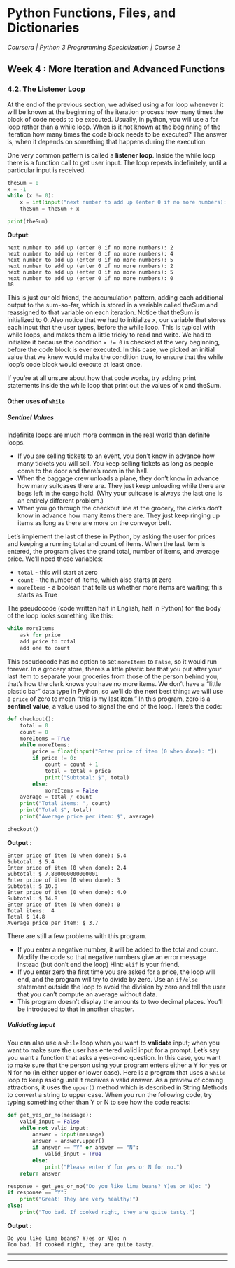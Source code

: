 # Python Functions, Files, and Dictionaries
*Coursera | Python 3 Programming Specialization | Course 2*

## Week 4 : More Iteration and Advanced Functions
### 4.2. The Listener Loop

At the end of the previous section, we advised using a for loop whenever it will be known at the beginning of the iteration process how many times the block of code needs to be executed. Usually, in python, you will use a for loop rather than a while loop. When is it not known at the beginning of the iteration how many times the code block needs to be executed? The answer is, when it depends on something that happens during the execution.

One very common pattern is called a **listener loop**. Inside the while loop there is a function call to get user input. The loop repeats indefinitely, until a particular input is received.


```python
theSum = 0
x = -1
while (x != 0):
	x = int(input("next number to add up (enter 0 if no more numbers): "))
	theSum = theSum + x

print(theSum)
```


**Output**:

```
next number to add up (enter 0 if no more numbers): 2
next number to add up (enter 0 if no more numbers): 4
next number to add up (enter 0 if no more numbers): 5
next number to add up (enter 0 if no more numbers): 2
next number to add up (enter 0 if no more numbers): 5
next number to add up (enter 0 if no more numbers): 0
18
```

This is just our old friend, the accumulation pattern, adding each additional output to the sum-so-far, which is stored in a variable called theSum and reassigned to that variable on each iteration. Notice that theSum is initialized to 0. Also notice that we had to initialize x, our variable that stores each input that the user types, before the while loop. This is typical with while loops, and makes them a little tricky to read and write. We had to initialize it because the condition `x != 0` is checked at the very beginning, before the code block is ever executed. In this case, we picked an initial value that we knew would make the condition true, to ensure that the while loop’s code block would execute at least once.

If you’re at all unsure about how that code works, try adding print statements inside the while loop that print out the values of x and theSum.

#### Other uses of `while`

##### Sentinel Values

Indefinite loops are much more common in the real world than definite loops.

* If you are selling tickets to an event, you don’t know in advance how many tickets you will sell. You keep selling tickets as long as people come to the door and there’s room in the hall.
* When the baggage crew unloads a plane, they don’t know in advance how many suitcases there are. They just keep unloading while there are bags left in the cargo hold. (Why your suitcase is always the last one is an entirely different problem.)
* When you go through the checkout line at the grocery, the clerks don’t know in advance how many items there are. They just keep ringing up items as long as there are more on the conveyor belt.

Let’s implement the last of these in Python, by asking the user for prices and keeping a running total and count of items. When the last item is entered, the program gives the grand total, number of items, and average price. We’ll need these variables:

* `total` - this will start at zero
* `count` - the number of items, which also starts at zero
* `moreItems` - a boolean that tells us whether more items are waiting; this starts as True

The pseudocode (code written half in English, half in Python) for the body of the loop looks something like this:

```python
while moreItems
	ask for price
	add price to total
	add one to count
```

This pseudocode has no option to set `moreItems` to `False`, so it would run forever. In a grocery store, there’s a little plastic bar that you put after your last item to separate your groceries from those of the person behind you; that’s how the clerk knows you have no more items. We don’t have a “little plastic bar” data type in Python, so we’ll do the next best thing: we will use a `price` of zero to mean “this is my last item.” In this program, zero is a **sentinel value**, a value used to signal the end of the loop. Here’s the code:

```python
def checkout():
	total = 0
	count = 0
	moreItems = True
	while moreItems:
		price = float(input("Enter price of item (0 when done): "))
		if price != 0:
			count = count + 1
			total = total + price
			print("Subtotal: $", total)
		else:
			moreItems = False
	average = total / count
	print("Total items: ", count)
	print("Total $", total)
	print("Average price per item: $", average)

checkout()
```

**Output** :

```
Enter price of item (0 when done): 5.4
Subtotal: $ 5.4
Enter price of item (0 when done): 2.4
Subtotal: $ 7.800000000000001
Enter price of item (0 when done): 3
Subtotal: $ 10.8
Enter price of item (0 when done): 4.0
Subtotal: $ 14.8
Enter price of item (0 when done): 0
Total items:  4
Total $ 14.8
Average price per item: $ 3.7
```

There are still a few problems with this program.

* If you enter a negative number, it will be added to the total and count. Modify the code so that negative numbers give an error message instead (but don’t end the loop) Hint: `elif` is your friend.
* If you enter zero the first time you are asked for a price, the loop will end, and the program will try to divide by zero. Use an `if/else` statement outside the loop to avoid the division by zero and tell the user that you can’t compute an average without data.
* This program doesn’t display the amounts to two decimal places. You’ll be introduced to that in another chapter.


##### Validating Input

You can also use a `while` loop when you want to **validate** input; when you want to make sure the user has entered valid input for a prompt. Let’s say you want a function that asks a yes-or-no question. In this case, you want to make sure that the person using your program enters either a Y for yes or N for no (in either upper or lower case). Here is a program that uses a `while` loop to keep asking until it receives a valid answer. As a preview of coming attractions, it uses the `upper()` method which is described in String Methods to convert a string to upper case. When you run the following code, try typing something other than Y or N to see how the code reacts:

```python
def get_yes_or_no(message):
	valid_input = False
	while not valid_input:
		answer = input(message)
		answer = answer.upper()
		if answer == "Y" or answer == "N":
			valid_input = True
		else:
			print("Please enter Y for yes or N for no.")
	return answer

response = get_yes_or_no("Do you like lima beans? Y)es or N)o: ")
if response == "Y":
	print("Great! They are very healthy!")
else:
	print("Too bad. If cooked right, they are quite tasty.")
```

**Output** :

```
Do you like lima beans? Y)es or N)o: n
Too bad. If cooked right, they are quite tasty.
```

----
----
